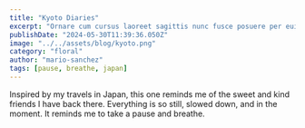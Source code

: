 ```yaml
---
title: "Kyoto Diaries"
excerpt: "Ornare cum cursus laoreet sagittis nunc fusce posuere per euismod dis vehicula a, semper fames lacus maecenas dictumst pulvinar neque enim non potenti. Torquent hac sociosqu eleifend potenti."
publishDate: "2024-05-30T11:39:36.050Z"
image: "../../assets/blog/kyoto.png"
category: "floral"
author: "mario-sanchez"
tags: [pause, breathe, japan]
---
```


Inspired by my travels in Japan, this one reminds me of the sweet and kind friends I have back there. Everything is so still, slowed down, and in the moment. It reminds me to take a pause and breathe. 




